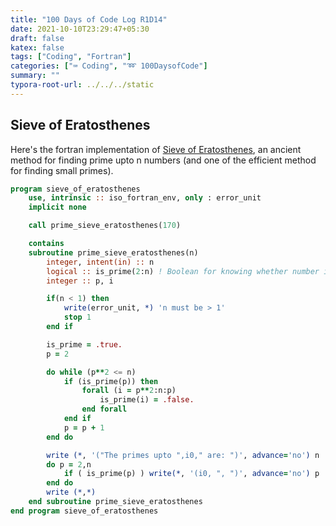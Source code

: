 ```yaml
---
title: "100 Days of Code Log R1D14"
date: 2021-10-10T23:29:47+05:30
draft: false
katex: false
tags: ["Coding", "Fortran"]
categories: ["⌨️ Coding", "➿ 100DaysofCode"]
summary: ""
typora-root-url: ../../../static
---
```


## Sieve of Eratosthenes

Here's the fortran implementation of [Sieve of Eratosthenes](https://en.wikipedia.org/wiki/Sieve_of_Eratosthenes), an ancient method for finding prime upto n numbers (and one of the efficient method for finding small primes).

```fortran
program sieve_of_eratosthenes
    use, intrinsic :: iso_fortran_env, only : error_unit
    implicit none

    call prime_sieve_eratosthenes(170)

    contains
    subroutine prime_sieve_eratosthenes(n)
        integer, intent(in) :: n
        logical :: is_prime(2:n) ! Boolean for knowing whether number is prime or not.
        integer :: p, i

        if(n < 1) then
            write(error_unit, *) 'n must be > 1'
            stop 1
        end if

        is_prime = .true.
        p = 2

        do while (p**2 <= n)
            if (is_prime(p)) then
                forall (i = p**2:n:p)
                    is_prime(i) = .false.
                end forall
            end if
            p = p + 1
        end do

        write (*, '("The primes upto ",i0," are: ")', advance='no') n
        do p = 2,n
            if ( is_prime(p) ) write(*, '(i0, ", ")', advance='no') p
        end do
        write (*,*)
    end subroutine prime_sieve_eratosthenes
end program sieve_of_eratosthenes

```

